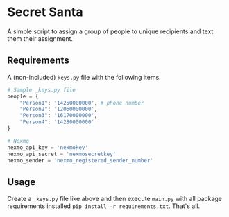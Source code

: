 # Secret Santa

A simple script to assign a group of people to unique recipients and text them their assignment. 

## Requirements

A (non-included) `keys.py` file with the following items.

```python
# Sample _keys.py file
people = {
    "Person1": '14250000000', # phone number
    "Person2": '12060000000',
    "Person3": '16170000000',
    "Person4": '14280000000'
}

# Nexmo
nexmo_api_key = 'nexmokey'
nexmo_api_secret = 'nexmosecretkey'
nexmo_sender = 'nexmo_registered_sender_number'
```

## Usage

Create a `_keys.py` file like above and then execute `main.py` with all package requirements installed `pip install -r requirements.txt`. That's all.